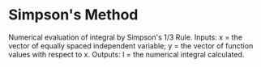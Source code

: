 # Simpson's Method
Numerical evaluation of integral by Simpson's 1/3 Rule. Inputs: x = the vector of equally spaced independent variable; 
y = the vector of function values with respect to x. Outputs: I = the numerical integral calculated.
